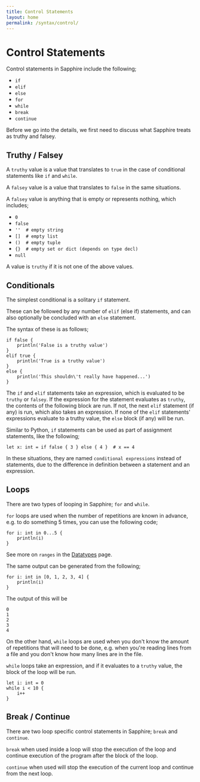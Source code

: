 ```yaml
---
title: Control Statements
layout: home
permalink: /syntax/control/
---
```


# Control Statements

Control statements in Sapphire include the following;

- `if`
- `elif`
- `else`
- `for`
- `while`
- `break`
- `continue`

Before we go into the details, we first need to discuss what Sapphire treats as truthy and falsey.

## Truthy / Falsey

A `truthy` value is a value that translates to `true` in the case of conditional statements like `if` and `while`.

A `falsey` value is a value that translates to `false` in the same situations.

A `falsey` value is anything that is empty or represents nothing, which includes;
- `0`
- `false`
- `''  # empty string`
- `[]  # empty list`
- `()  # empty tuple`
- `{}  # empty set or dict (depends on type decl)`
- `null`

A value is `truthy` if it is not one of the above values.

## Conditionals

The simplest conditional is a solitary `if` statement.

These can be followed by any number of `elif` (else if) statements, and can also optionally be concluded with an `else` statement.

The syntax of these is as follows;

```sapphire
if false {
    println('False is a truthy value')
}
elif true {
    println('True is a truthy value')
}
else {
    println('This shouldn\'t really have happened...')
}
```

The `if` and `elif` statements take an expression, which is evaluated to be `truthy` or `falsey`.
If the expression for the statement evaluates as `truthy`, the contents of the following block are run.
If not, the next `elif` statement (if any) is run, which also takes an expression.
If none of the `elif` statements' expressions evaluate to a truthy value, the `else` block (if any) will be run.

Similar to Python, `if` statements can be used as part of assignment statements, like the following;

```sapphire
let x: int = if false { 3 } else { 4 }  # x == 4
```

In these situations, they are named `conditional expressions` instead of statements, due to the difference in definition between a statement and an expression.

## Loops

There are two types of looping in Sapphire; `for` and `while`.

`for` loops are used when the number of repetitions are known in advance, e.g. to do something 5 times, you can use the following code;

```sapphire
for i: int in 0...5 {
    println(i)
}
```
See more on `ranges` in the [Datatypes](/syntax/datatypes/#ranges) page.

The same output can be generated from the following;

```sapphire
for i: int in [0, 1, 2, 3, 4] {
    println(i)
}
```

The output of this will be
```sapphire
0
1
2
3
4
```

On the other hand, `while` loops are used when you don't know the amount of repetitions that will need to be done, e.g. when you're reading lines from a file and you don't know how many lines are in the file.

`while` loops take an expression, and if it evaluates to a `truthy` value, the block of the loop will be run.

```sapphire
let i: int = 0
while i < 10 {
    i++
}
```

## Break / Continue

There are two loop specific control statements in Sapphire; `break` and `continue`.

`break` when used inside a loop will stop the execution of the loop and continue execution of the program after the block of the loop.

`continue` when used will stop the execution of the current loop and continue from the next loop.
